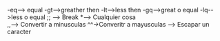 -eq--> equal
-gt-->greather then
-lt-->less then
-gq-->great o equal
-lq-->less o equal
;; --> Break
*-->  Cualquier cosa  
,,--> Convertir a minusculas
^^->Converitr a mayusculas
\--> Escapar un caracter